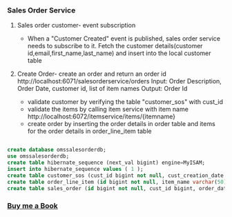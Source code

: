 ### Sales Order Service

1. Sales order customer- event subscription
   - When a "Customer Created" event is published, sales order service needs to subscribe to it. Fetch the customer details(customer id,email,first_name,last_name) 
     and insert into the local customer table

2. Create Order- create an order and return an order id
   http://localhost:6071/salesorderservice/orders
   Input: Order Description, Order Date, customer id, list of item names
   Output: Order Id
   - validate customer by verifying the table "customer_sos" with cust_id
   - validate the items by calling item service with item name
     http://localhost:6072/itemservice/items/{itemname}
   - create order by inserting the order details in  order table and items for the order details in order_line_item table

```SQL

create database omssalesorderdb;
use omssalesorderdb;
create table hibernate_sequence (next_val bigint) engine=MyISAM;
insert into hibernate_sequence values ( 1 );
create table customer_sos (cust_id bigint not null, cust_creation_date varchar(20) not null, email varchar(50) not null, cust_first_name varchar(50) not null, cust_last_name varchar(50) not null, primary key (cust_id)) engine=MyISAM;
create table order_line_item (id bigint not null, item_name varchar(50) not null, item_quantity double precision, order_id bigint, primary key (id)) engine=MyISAM;
create table sales_order (id bigint not null, cust_id bigint, order_date varchar(20) not null, order_desc varchar(100) not null, total_price double precision, primary key (id)) engine=MyISAM;

```
### [Buy me a Book](https://bit.ly/388sUbE)


